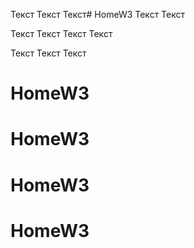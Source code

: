 Текст
Текст
Текст# HomeW3
Текст
Текст

Текст
Текст
Текст
Текст

Текст
Текст
Текст

# HomeW3
# HomeW3

# HomeW3
# HomeW3
